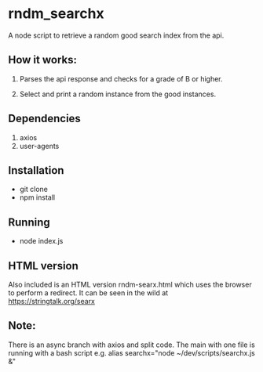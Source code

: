 # rndm_searchx

A node script to retrieve a random good search index from the api.

## How it works:

1. Parses the api response and checks for a grade of B
   or higher.

2. Select and print a random instance from the good instances.

## Dependencies

1. axios
2. user-agents

## Installation

- git clone
- npm install

## Running

- node index.js

## HTML version

Also included is an HTML version rndm-searx.html which uses the browser to perform a redirect. It can be seen in the wild at https://stringtalk.org/searx

## Note:

There is an async branch with axios and split code. The main
with one file is running with a bash script e.g.
alias searchx="node ~/dev/scripts/searchx.js &"
